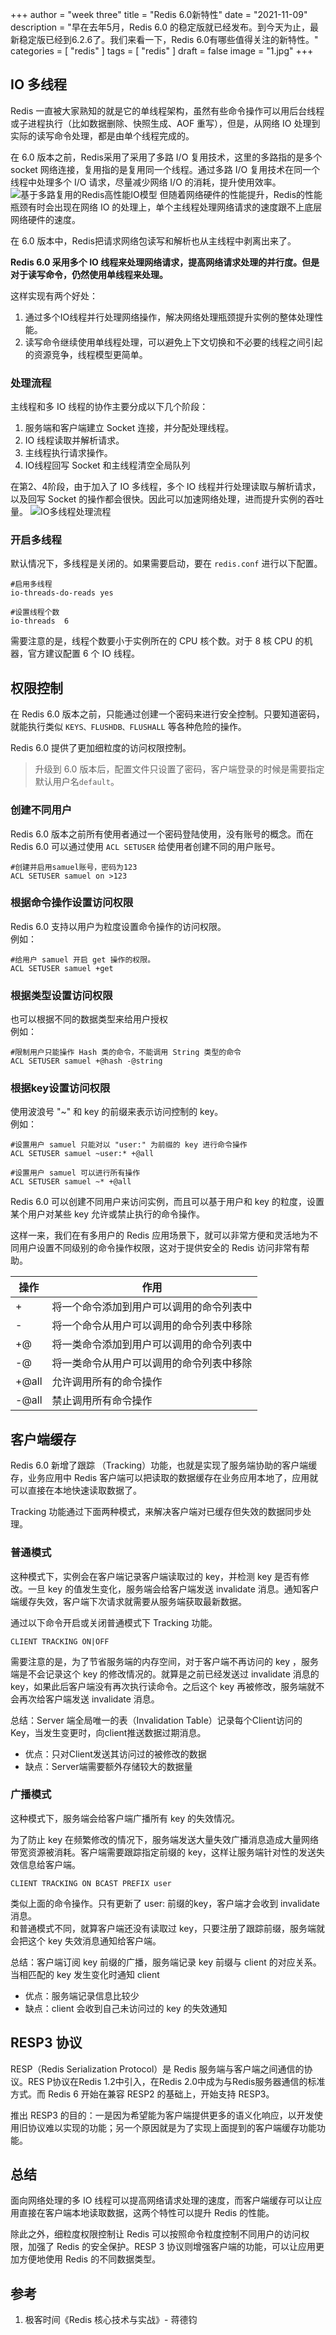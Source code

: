 +++
author = "week three"
title = "Redis 6.0新特性"
date = "2021-11-09"
description = "早在去年5月，Redis 6.0 的稳定版就已经发布。到今天为止，最新稳定版已经到6.2.6了。我们来看一下，Redis 6.0有哪些值得关注的新特性。"
categories = [
    "redis"
]
tags = [
    "redis"
]
draft = false
image = "1.jpg"
+++

## IO 多线程
Redis 一直被大家熟知的就是它的单线程架构，虽然有些命令操作可以用后台线程或子进程执行（比如数据删除、快照生成、AOF 重写），但是，从网络 IO 处理到实际的读写命令处理，都是由单个线程完成的。

在 6.0 版本之前，Redis采用了采用了多路 I/O 复用技术，这里的多路指的是多个 socket 网络连接，复用指的是复用同一个线程。通过多路 I/O 复用技术在同一个线程中处理多个 I/O 请求，尽量减少网络 I/O 的消耗，提升使用效率。
![基于多路复用的Redis高性能IO模型](2.png)
但随着网络硬件的性能提升，Redis的性能瓶颈有时会出现在网络 IO 的处理上，单个主线程处理网络请求的速度跟不上底层网络硬件的速度。

在 6.0 版本中，Redis把请求网络包读写和解析也从主线程中剥离出来了。

**Redis 6.0 采用多个 IO 线程来处理网络请求，提高网络请求处理的并行度。但是对于读写命令，仍然使用单线程来处理。**

这样实现有两个好处：

1. 通过多个IO线程并行处理网络操作，解决网络处理瓶颈提升实例的整体处理性能。
1. 读写命令继续使用单线程处理，可以避免上下文切换和不必要的线程之间引起的资源竞争，线程模型更简单。
<a name="kkgdh"></a>
### 处理流程
主线程和多 IO 线程的协作主要分成以下几个阶段：

1. 服务端和客户端建立 Socket 连接，并分配处理线程。
1. IO 线程读取并解析请求。
1. 主线程执行请求操作。
1. IO线程回写 Socket 和主线程清空全局队列

在第2、4阶段，由于加入了 IO 多线程，多个 IO 线程并行处理读取与解析请求，以及回写 Socket 的操作都会很快。因此可以加速网络处理，进而提升实例的吞吐量。
![IO多线程处理流程](3.png)
### 开启多线程
默认情况下，多线程是关闭的。如果需要启动，要在 `redis.conf` 进行以下配置。
```shell
#启用多线程
io-threads-do-reads yes

#设置线程个数
io-threads  6
```
需要注意的是，线程个数要小于实例所在的 CPU 核个数。对于 8 核 CPU 的机器，官方建议配置 6 个 IO 线程。
<a name="e9ZJW"></a>
## 权限控制
在 Redis 6.0 版本之前，只能通过创建一个密码来进行安全控制。只要知道密码，就能执行类似 `KEYS、FLUSHDB、FLUSHALL` 等各种危险的操作。

Redis 6.0 提供了更加细粒度的访问权限控制。
> 升级到 6.0 版本后，配置文件只设置了密码，客户端登录的时候是需要指定默认用户名`default`。

<a name="FJEFR"></a>
### 创建不同用户
Redis 6.0 版本之前所有使用者通过一个密码登陆使用，没有账号的概念。而在 Redis 6.0 可以通过使用 `ACL SETUSER` 给使用者创建不同的用户账号。
```shell
#创建并启用samuel账号，密码为123
ACL SETUSER samuel on >123
```
<a name="pUo5g"></a>
### 根据命令操作设置访问权限
Redis 6.0 支持以用户为粒度设置命令操作的访问权限。<br />例如：
```shell
#给用户 samuel 开启 get 操作的权限。
ACL SETUSER samuel +get
```
<a name="NM7PA"></a>
### 根据类型设置访问权限
也可以根据不同的数据类型来给用户授权<br />例如：
```shell
#限制用户只能操作 Hash 类的命令，不能调用 String 类型的命令
ACL SETUSER samuel +@hash -@string
```
<a name="yeg5p"></a>
### 根据key设置访问权限
使用波浪号 "~" 和 key 的前缀来表示访问控制的 key。<br />例如：
```shell
#设置用户 samuel 只能对以 "user:" 为前缀的 key 进行命令操作
ACL SETUSER samuel ~user:* +@all

#设置用户 samuel 可以进行所有操作
ACL SETUSER samuel ~* +@all
```
Redis 6.0 可以创建不同用户来访问实例，而且可以基于用户和 key 的粒度，设置某个用户对某些 key 允许或禁止执行的命令操作。

这样一来，我们在有多用户的 Redis 应用场景下，就可以非常方便和灵活地为不同用户设置不同级别的命令操作权限，这对于提供安全的 Redis 访问非常有帮助。

| 操作 | 作用 |
| --- | --- |
| +<command> | 将一个命令添加到用户可以调用的命令列表中 |
| -<command> | 将一个命令从用户可以调用的命令列表中移除 |
| +@<category> | 将一类命令添加到用户可以调用的命令列表中 |
| -@<category> | 将一类命令从用户可以调用的命令列表中移除 |
| +@all | 允许调用所有的命令操作 |
| -@all | 禁止调用所有命令操作 |

<a name="Zg960"></a>
## 客户端缓存
Redis 6.0 新增了跟踪 （Tracking）功能，也就是实现了服务端协助的客户端缓存，业务应用中 Redis 客户端可以把读取的数据缓存在业务应用本地了，应用就可以直接在本地快速读取数据了。

Tracking 功能通过下面两种模式，来解决客户端对已缓存但失效的数据同步处理。
<a name="Q9n6o"></a>
### 普通模式
这种模式下，实例会在客户端记录客户端读取过的 key，并检测 key 是否有修改。一旦 key 的值发生变化，服务端会给客户端发送 invalidate 消息。通知客户端缓存失效，客户端下次请求就需要从服务端获取最新数据。

通过以下命令开启或关闭普通模式下 Tracking 功能。
```shell
CLIENT TRACKING ON|OFF
```
需要注意的是，为了节省服务端的内存空间，对于客户端不再访问的 key ，服务端是不会记录这个 key 的修改情况的。就算是之前已经发送过 invalidate 消息的key，如果此后客户端没有再次执行读命令。之后这个 key 再被修改，服务端就不会再次给客户端发送 invalidate 消息。

总结：Server 端全局唯一的表（Invalidation Table）记录每个Client访问的Key，当发生变更时，向client推送数据过期消息。

- 优点：只对Client发送其访问过的被修改的数据
- 缺点：Server端需要额外存储较大的数据量
<a name="SGvr6"></a>
### 广播模式
这种模式下，服务端会给客户端广播所有 key 的失效情况。

为了防止 key 在频繁修改的情况下，服务端发送大量失效广播消息造成大量网络带宽资源被消耗。客户端需要跟踪指定前缀的 key，这样让服务端针对性的发送失效信息给客户端。
```shell
CLIENT TRACKING ON BCAST PREFIX user
```
类似上面的命令操作。只有更新了 user: 前缀的key，客户端才会收到 invalidate 消息。<br />和普通模式不同，就算客户端还没有读取过 key，只要注册了跟踪前缀，服务端就会把这个 key 失效消息通知给客户端。

总结：客户端订阅 key 前缀的广播，服务端记录 key 前缀与 client 的对应关系。当相匹配的 key 发生变化时通知 client

- 优点：服务端记录信息比较少
- 缺点：client 会收到自己未访问过的 key 的失效通知
<a name="VekFS"></a>
## RESP3 协议
RESP（Redis Serialization Protocol）是 Redis 服务端与客户端之间通信的协议。RES P协议在Redis 1.2中引入，在Redis 2.0中成为与Redis服务器通信的标准方式。而 Redis 6 开始在兼容 RESP2 的基础上，开始支持 RESP3。

推出 RESP3 的目的：一是因为希望能为客户端提供更多的语义化响应，以开发使用旧协议难以实现的功能；另一个原因就是为了实现上面提到的客户端缓存功能功能。
<a name="X2iuj"></a>
## 总结
面向网络处理的多 IO 线程可以提高网络请求处理的速度，而客户端缓存可以让应用直接在客户端本地读取数据，这两个特性可以提升 Redis 的性能。

除此之外，细粒度权限控制让 Redis 可以按照命令粒度控制不同用户的访问权限，加强了 Redis 的安全保护。RESP 3 协议则增强客户端的功能，可以让应用更加方便地使用 Redis 的不同数据类型。
<a name="YsFbc"></a>
## 参考

1. 极客时间《Redis 核心技术与实战》- 蒋德钧